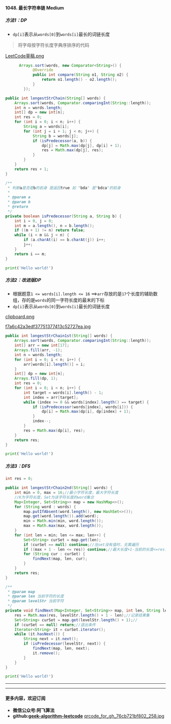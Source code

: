 #### 1048. 最长字符串链  Medium


##### 方法1：DP

- `dp[i]`表示从`words[0]`到`words[i]`最长的词链长度

> 将字母按字符长度字典序排序的代码

 [LeetCode草稿.png](https://pic.leetcode-cn.com/29b6f2144970d4f6e0e7882cd34c9251f6cf4c8d2d55654efcd2caf92fadd23d-LeetCode%E8%8D%89%E7%A8%BF.png)

```java
      Arrays.sort(words, new Comparator<String>() {
            @Override
            public int compare(String o1, String o2) {
                return o1.length() - o2.length();
            }
        });
```




```java []
public int longestStrChain(String[] words) {
    Arrays.sort(words, Comparator.comparingInt(String::length));
    int n = words.length;
    int[] dp = new int[n];
    int res = 0;
    for (int i = 0; i < n; i++) {
        String a = words[i];
        for (int j = i + 1; j < n; j++) {
            String b = words[j];
            if (isPredecessor(a, b)) {
                dp[j] = Math.max(dp[j], dp[i] + 1);
                res = Math.max(dp[j], res);
            }
        }
    }
    return res + 1;
}

/**
 * 判断a是否是b的前身 是返回true 如 "bda" 是"bdca"的前身
 *
 * @param a
 * @param b
 * @return
 */
private boolean isPredecessor(String a, String b) {
    int i = 0, j = 0;
    int m = a.length(), n = b.length();
    if ((m + 1) != n) return false;
    while (i < m && j < n) {
        if (a.charAt(i) == b.charAt(j)) i++;
        j++;
    }
    return i == m;
}
```
```python []
print('Hello world!')
```





##### 方法2：改进版DP

- 根据题意`1 <= words[i].length <= 16` ==>`arr`存放的是`17`个长度的辅助数组，存的是`words`的同一字符长度的最末的下标
- `dp[i]`表示从`words[0]`到`words[i]`最长的词链长度

 [clipboard.png](https://pic.leetcode-cn.com/21ffeb94964cdc0169e98d99ac384d798e22d51ddb9567379335c7e052f9d267-clipboard.png)

 [f7a6c42a3edf37751377413c52727ea.jpg](https://pic.leetcode-cn.com/c9d682e5270d99bab28ab3c5b99e0bfbff7c6d86e2c52f76e110dd090ce2c9b1-f7a6c42a3edf37751377413c52727ea.jpg)

```java []
public int longestStrChain1st(String[] words) {
    Arrays.sort(words, Comparator.comparingInt(String::length));
    int[] arr = new int[17];
    Arrays.fill(arr, -1);
    int n = words.length;
    for (int i = 0; i < n; i++) {
        arr[words[i].length()] = i;
    }
    int[] dp = new int[n];
    Arrays.fill(dp, 1);
    int res = 0;
    for (int i = 0; i < n; i++) {
        int target = words[i].length() - 1;
        int index = arr[target];
        while (index >= 0 && words[index].length() == target) {
            if (isPredecessor(words[index], words[i])) {
                dp[i] = Math.max(dp[i], dp[index] + 1);
            }
            index--;
        }
        res = Math.max(dp[i], res);
    }
    return res;
}
```
```python []
print('Hello world!')
```





##### 方法3：DFS
```java []
int res = 0;

public int longestStrChain2nd(String[] words) {
    int min = 0, max = 16;//最小字符长度，最大字符长度
    //K为字符长度，Set为该字符长度的word集合
    Map<Integer, Set<String>> map = new HashMap<>();
    for (String word : words) {
        map.putIfAbsent(word.length(), new HashSet<>());
        map.get(word.length()).add(word);
        min = Math.min(min, word.length());
        max = Math.max(max, word.length());
    }
    for (int len = min; len <= max; len++) {
        Set<String> curSet = map.get(len);
        if (curSet == null) continue;//当set没有值时，无需遍历
        if ((max + 1 - len <= res)) continue;//最大长度+1-当前的长度<=res，res更加符合题意
        for (String cur : curSet) {
            findNext(map, len, cur);
        }
    }
    return res;
}

/**
 * @param map
 * @param len 当前字符的长度
 * @param levelStr 当前字符
 */
private void findNext(Map<Integer, Set<String>> map, int len, String levelStr) {
    res = Math.max(res, levelStr.length() + 1 - len);//记录结果集
    Set<String> curSet = map.get(levelStr.length() + 1);//
    if (curSet == null) return;//退出条件
    Iterator<String> it = curSet.iterator();
    while (it.hasNext()) {
        String next = it.next();
        if (isPredecessor(levelStr, next)) {
            findNext(map, len, next);
            it.remove();
        }
    }
}
```
```python []
print('Hello world!')
```


---
---

#### **更多内容，欢迎订阅**
- **微信公众号:阿飞算法**
- **github:[geek-algorithm-leetcode](https://github.com/wat1r/geek-algorithm-leetcode)**
 [qrcode_for_gh_76cb721bf802_258.jpg](https://pic.leetcode-cn.com/3a58c16558d9218298013dac7197caa816120e478f0f0ed1be2e2bd205395d56-qrcode_for_gh_76cb721bf802_258.jpg)